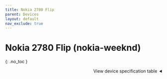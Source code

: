 ```yaml
---
title: Nokia 2780 Flip
parent: Devices
layout: default
nav_exclude: true
---
```

# Nokia 2780 Flip (nokia-weeknd)
{: .no_toc }

<details markdown="block">
  <summary dir="rtl">View device specification table</summary>
<table>
  <thead><tr><th colspan="2">Nokia 2780 Flip 4G (nokia-weeknd)</th></tr></thead>
  <tbody>
    <tr><td>Released</td><td>15 November 2022</td></tr>
    <tr><td>Model</td><td>TA-1420</td></tr>
  <tr><td colspan="2"><strong>Specifications</strong></td></tr>
    <tr><td>SoC</td><td>Qualcomm QM215 Snapdragon 215<br>(4 * 1.3GHz Cortex-A53)</td></tr>
    <tr><td>RAM</td><td>512MB LPDDR3</td></tr>
    <tr><td>GPU</td><td>Adreno 308</td></tr>
    <tr><td>Storage</td><td>4GB eMMC 4.5 (+ up to 32GB microSDHC card)</td></tr>
    <tr><td>Network</td><td>2G GSM, 3G UMTS, 4G LTE Cat4 150/50Mbps<br><em>+ US: band 2, 4, 5, 7, 12, 13, 17, 25, 26, 66, 71, 41 (HPUE)</em><br>VoLTE/VoWiFi with HD Voice support<br>Single SIM (Nano-SIM)</td></tr>
    <tr><td>Screen</td><td>Main: 320 * 240 (143 PPI), 2.7 inches QVGA TFT LCD 1M colors<br>External: 160 * 128 (115 PPI), 1.77 inches TFT LCD</td></tr>
    <tr><td>Bluetooth</td><td>4.2, A2DP</td></tr>
    <tr><td>Wi-Fi</td><td>802.11b/g/n, 2.4GHz, Hotspot</td></tr>
    <tr><td>Peripherals</td><td>GPS, GLONASS</td></tr>
    <tr><td>Cameras</td><td>Rear: 5MP with fixed focus, LED flash</td></tr>
    <tr><td>Dimensions<br>(HWD)</td><td>Open: 202.1 * 58 * 11.47 (mm) 7.96 * 2.28 * 0.45 (in)<br>Closed: 110.2 * 58 * 19.5 (mm) 4.33 * 2.28 * 0.77 (in)</td></tr>
    <tr><td>Weight</td><td>131.2g (4.62oz)</td></tr>
    <tr><td>Ports</td><td>- USB Type-C 2.0 charging &amp; data transferring port<br>- 3.5mm headphone jack</td></tr>
    <tr><td>Specials</td><td>- SOS emergency button: text location and call 5 preset contacts<br>- IP52 drip resistant</td></tr>
    <tr><td>Battery</td><td>Removable Li-Ion 1450mAh (HE402), 5W wired charging</td></tr>
  <tr><td colspan="2"><strong>KaiOS info</strong></td></tr>
    <tr><td>Version</td><td>KaiOS 3.1</td></tr>
    <tr><td>WA VoIP</td><td>Not available</td></tr>
    <tr><td>Build no.</td><td>N/A</td></tr>
  </tbody>
</table>
</details>